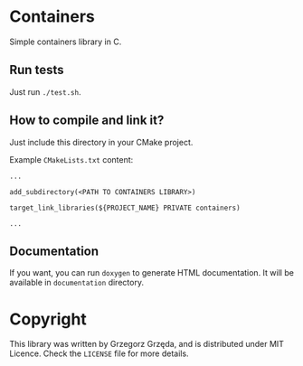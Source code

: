 # Containers
Simple containers library in C.

## Run tests
Just run `./test.sh`.

## How to compile and link it?

Just include this directory in your CMake project.

Example `CMakeLists.txt` content:
```
...

add_subdirectory(<PATH TO CONTAINERS LIBRARY>)

target_link_libraries(${PROJECT_NAME} PRIVATE containers)

...
```

## Documentation
If you want, you can run `doxygen` to generate HTML documentation. It will be available in `documentation` 
directory.


# Copyright
This library was written by Grzegorz Grzęda, and is distributed under MIT Licence. Check the `LICENSE` file for
more details.